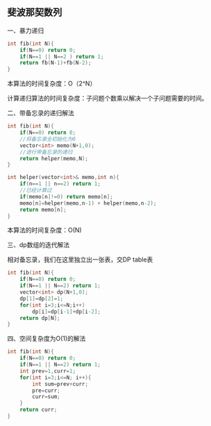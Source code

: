 ## 斐波那契数列

一、暴力递归

```c
int fib(int N){
	if(N==0) return 0;
    if(N==1 || N==2 ) return 1;
    return fb(N-1)+fb(N-2);
}
```

本算法的时间复杂度：O（2^N）

计算递归算法的时间复杂度：子问题个数乘以解决一个子问题需要的时间。

二、带备忘录的递归解法

```c
int fib(int N){
	if(N==0) return 0;
    //将备忘录全初始化为0
	vector<int> memo(N+1,0);
    //进行带备忘录的递归
	return helper(memo,N);
}

int helper(vector<int>& memo,int n){
	if(n==1 || n==2) return 1;
    //已经计算过
	if(memo[n]!=0) return memo[n];
	memo[n]=helper(memo,n-1) + helper(memo,n-2);
	return memo[n];
}
```

本算法的时间复杂度：O(N)

三、dp数组的迭代解法

相对备忘录，我们在这里独立出一张表，交DP table表

```c
int fib(int N){
	if(N==0) return 0;
	if(N==1 || N==2) return 1;
	vector<int> dp(N+1,0);
	dp[1]=dp[2]=1;
	for(int i=3;i<=N;i++)
		dp[i]=dp[i-1]+dp[i-2];
	return dp[N];
}
```

四、空间复杂度为O(1)的解法

```c
int fib(int N){
	if(N==0) return 0;
	if(N==1 || N==2) return 1;
	int prev=1,curr=1;
	for(int i=3;i<=N; i++){
		int sum=prev+curr;
		pre=curr;
		curr=sum;
	}
	return curr;
}
```

